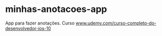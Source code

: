 # minhas-anotacoes-app
App para fazer anotações. Curso www.udemy.com/curso-completo-do-desenvolvedor-ios-10
